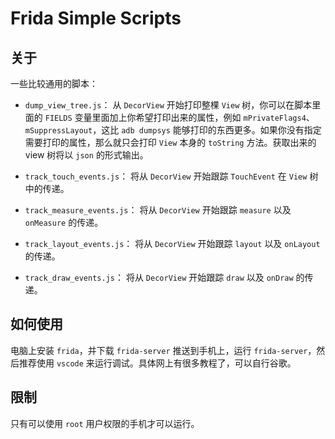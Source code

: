 # Frida Simple Scripts

## 关于

一些比较通用的脚本：

+ `dump_view_tree.js`： 从 `DecorView` 开始打印整棵 `View` 树，你可以在脚本里面的 `FIELDS` 变量里面加上你希望打印出来的属性，例如 `mPrivateFlags4`、`mSuppressLayout`，这比 `adb dumpsys` 能够打印的东西更多。如果你没有指定需要打印的属性，那么就只会打印 `View` 本身的 `toString` 方法。获取出来的 view 树将以 `json` 的形式输出。

+ `track_touch_events.js`： 将从 `DecorView` 开始跟踪 `TouchEvent` 在 `View` 树中的传递。

+ `track_measure_events.js`： 将从 `DecorView` 开始跟踪 `measure` 以及 `onMeasure` 的传递。

+ `track_layout_events.js`： 将从 `DecorView` 开始跟踪 `layout` 以及 `onLayout` 的传递。

+ `track_draw_events.js`： 将从 `DecorView` 开始跟踪 `draw` 以及 `onDraw` 的传递。

## 如何使用

电脑上安装 `frida`，并下载 `frida-server` 推送到手机上，运行 `frida-server`，然后推荐使用 `vscode` 来运行调试。具体网上有很多教程了，可以自行谷歌。

## 限制

只有可以使用 `root` 用户权限的手机才可以运行。
